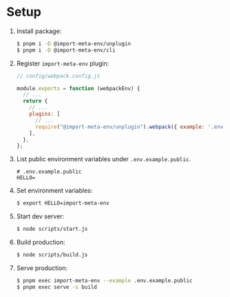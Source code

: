 # Setup

1. Install package:

   ```sh
   $ pnpm i -D @import-meta-env/unplugin
   $ pnpm i -D @import-meta-env/cli
   ```

1. Register `import-meta-env` plugin:

   ```js
   // config/webpack.config.js

   module.exports = function (webpackEnv) {
     // ...
     return {
       // ...
       plugins: [
         // ...
         require("@import-meta-env/unplugin").webpack({ example: '.env.example.public' }),
       ],
     },
   };
   ```

1. List public environment variables under `.env.example.public`.

   ```
   # .env.example.public
   HELLO=
   ```

1. Set environment variables:

   ```sh
   $ export HELLO=import-meta-env
   ```

1. Start dev server:

   ```sh
   $ node scripts/start.js
   ```

1. Build production:

   ```sh
   $ node scripts/build.js
   ```

1. Serve production:

   ```sh
   $ pnpm exec import-meta-env --example .env.example.public
   $ pnpm exec serve -s build
   ```
